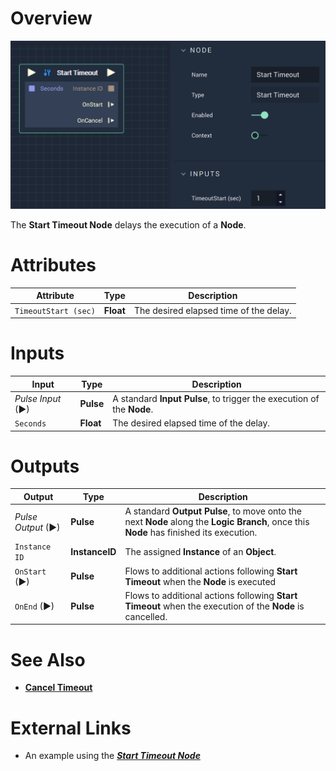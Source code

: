 # Overview

![The Start Timeout Node.](../../../.gitbook/assets/starttimeout.png)

The **Start Timeout Node** delays the execution of a **Node**.

# Attributes

|Attribute|Type|Description|
|---|---|---|
|`TimeoutStart (sec)`|**Float**|The desired elapsed time of the delay.|

# Inputs

|Input|Type|Description|
|---|---|---|
|*Pulse Input* (►)|**Pulse**|A standard **Input Pulse**, to trigger the execution of the **Node**.|
|`Seconds`|**Float**|The desired elapsed time of the delay.| 

# Outputs

|Output|Type|Description|
|---|---|---|
|*Pulse Output* (►)|**Pulse**|A standard **Output Pulse**, to move onto the next **Node** along the **Logic Branch**, once this **Node** has finished its execution.|
|`Instance ID`|**InstanceID**|The assigned **Instance** of an **Object**.|
|`OnStart` (►)|**Pulse**|Flows to additional actions following **Start Timeout** when the **Node** is executed|
|`OnEnd` (►)|**Pulse**|Flows to additional actions following **Start Timeout** when the execution of the **Node** is cancelled.|

# See Also

* [**Cancel Timeout**](canceltimeout.md)

# External Links

* An example using the [_**Start Timeout Node**_](https://docs.incari.com/incari-studio/toolbox/flow-control/sequential#execution-order)
